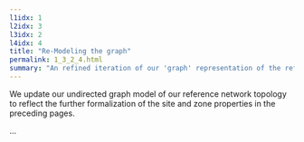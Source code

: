 ```yaml
---
l1idx: 1
l2idx: 3
l3idx: 2
l4idx: 4
title: "Re-Modeling the graph"
permalink: 1_3_2_4.html
summary: "An refined iteration of our 'graph' representation of the reference network"
---
```


We update our undirected graph model of our reference network topology to reflect the further formalization of the site and zone properties in the preceding pages.

...
